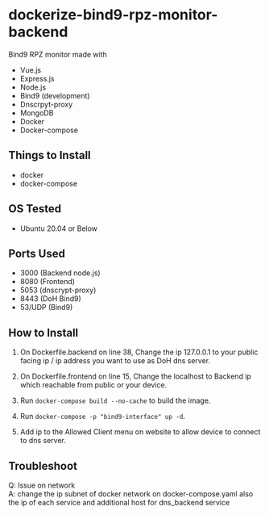 # dockerize-bind9-rpz-monitor-backend
Bind9 RPZ monitor made with 
- Vue.js
- Express.js
- Node.js
- Bind9 (development)
- Dnscrpyt-proxy
- MongoDB
- Docker
- Docker-compose

## Things to Install
- docker
- docker-compose

## OS Tested

- Ubuntu 20.04 or Below

## Ports Used
- 3000 (Backend node.js)
- 8080 (Frontend)
- 5053 (dnscrypt-proxy)
- 8443 (DoH Bind9)
- 53/UDP (Bind9)

## How to Install

1. On Dockerfile.backend on line 38, Change the ip 127.0.0.1 to your public facing ip / ip address you want to use as DoH dns server.

2. On Dockerfile.frontend on line 15, Change the localhost to Backend ip which reachable from public or your device.

3. Run `docker-compose build --no-cache` to build the image.

4. Run `docker-compose -p "bind9-interface" up -d`.

5. Add ip to the Allowed Client menu on website to allow device to connect to dns server.

## Troubleshoot
Q: Issue on network <br/>
A: change the ip subnet of docker network on docker-compose.yaml also the ip of each service and additional host for dns_backend service
